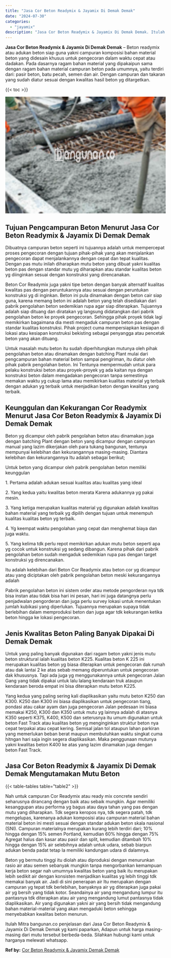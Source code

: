 ```yaml
---
title: "Jasa Cor Beton Readymix & Jayamix Di Demak Demak"
date: "2024-07-30"
categories: 
  - "jayamix"
description: "Jasa Cor Beton Readymix & Jayamix Di Demak Demak. Itulah Mitra bangunan.co penjelasan dari Jasa Cor Beton Readymix & Jayamix Di Demak Demak yg kami paparkan,..."
---
```


**Jasa Cor Beton Readymix & Jayamix Di Demak Demak** – Beton readymix atau adukan beton siap guna yakni campuran komposisi bahan material beton yang didesain khusus untuk pengecoran dalam waktu cepat atau dadakan. Pada dasarnya ragam bahan material yang dipakaipun sama dengan ragam bahan material campuran beton pada umumnya, yaitu terdiri dari: pasir beton, batu pecah, semen dan air. Dengan campuran dan takaran yang sudah diatur sesuai dengan kwalitas hasil beton yg ditargetkan.

{{< toc >}}

![Jasa Cor Beton Readymix & Jayamix Di Demak Demak](/images/jasa-cor-readymix-41.png)

## Tujuan Pengcampuran Beton Menurut Jasa Cor Beton Readymix & Jayamix Di Demak Demak

Dibuatnya campuran beton seperti ini tujuannya adalah untuk mempercepat proses pengecoran dengan tujuan pihak-pihak yang akan menjalankan pengecoran dapat menjalankannya dengan cepat dan tepat kualitas. Dengan pas mutu inilah diharapkan mutu beton yang dibuat yakni kualitas beton pas dengan standar mutu yg diharapkan atau standar kualitas beton yg diinginkan sesuai dengan konstruksi yang direncanakan.

Beton Cor Readymix juga yakni tipe beton dengan banyak alternatif kualitas kwalitas pas dengan peruntukannya atau sesuai dengan peruntukan konstruksi yg di inginkan. Beton ini pula dinamakan dengan beton cair siap guna, karena memang beton ini adalah beton yang telah disediakan dari pabrik pengolahan beton sedemikian rupa agar siap diterapkan. Tujuannya adalah siap dituang dan diratakan yg langsung didatangkan dari pabrik pengolahan beton ke proyek pengecoran. Sehingga pihak proyek tidak lagi memikirkan bagaimana dia mesti mengaduk campuran beton pas dengan standar kualitas konstruksi. Pihak project cuma mempersiapkan kesiapan di lokasi atau kesiapan konstruksi bekisting sebagai penyangga atau pencetak beton yang akan dituang.

Untuk masalah mutu beton itu sudah diperhitungkan mutunya oleh pihak pengolahan beton atau dinamakan dengan batching Plant mulai dari pengcampuran bahan material beton sampai pengiriman, itu diatur oleh pihak pabrik pengolahan beton. Ini Tentunya mempermudah untuk para pelaku konstruksi beton atau proyek-proyek yg ada kaitan nya dengan konstruksi beton dalam mengadakan pengecoran tanpa semestinya memakan waktu yg cukup lama atau memikirkan kualitas material yg terbaik dengan adukan yg terbaik untuk menjadikan beton dengan kwalitas yang terbaik.

## Keunggulan dan Kekurangan Cor Readymix Menurut Jasa Cor Beton Readymix & Jayamix Di Demak Demak

Beton yg dicampur oleh pabrik pengolahan beton atau dinamakan juga dengan batching Plant dengan beton yang dicampur dengan campuran manual yang lazim dikerjakan oleh para tukang bangunan, tentunya mempunyai kelebihan dan kekurangannya masing-masing. Diantara kelebihan dan kekurangannya Itu adalah sebagai berikut;

Untuk beton yang dicampur oleh pabrik pengolahan beton memiliki keunggulan

1\. Pertama adalah adukan sesuai kualitas atau kualitas yang ideal

2\. Yang kedua yaitu kwalitas beton merata Karena adukannya yg pakai mesin.

3\. Yang ketiga merupakan kualitas material yg digunakan adalah kwalitas bahan material yang terbaik yg dipilih dengan tujuan untuk menempuh kualitas kualitas beton yg terbaik.

4\. Yg keempat waktu pengolahan yang cepat dan menghemat biaya dan juga waktu.

5\. Yang kelima tdk perlu repot memikirkan adukan mutu beton seperti apa yg cocok untuk konstruksi yg sedang dibangun. Karena pihak dari pabrik pengolahan beton sudah mengaduk sedemikian rupa pas dengan target konstruksi yg direncanakan.

Itu adalah kelebihan dari Beton Cor Readymix atau beton cor yg dicampur atau yang diciptakan oleh pabrik pengolahan beton meski kekurangannya adalah

Pabrik pengolahan beton ini sistem order atau metode pengorderan nya tdk bisa instan atau tidak bisa hari ini pesan, hari ini juga datangnya perlu penjadwalan pengorderan dan juga perlu survey lokasi untuk menentukan jumlah kubikasi yang diperlukan. Tujuannya merupakan supaya tidak berlebihan dalam memproduksi beton dan juga agar tdk kekurangan ketika beton hingga ke lokasi pengecoran.

## Jenis Kwalitas Beton Paling Banyak Dipakai Di Demak Demak

Untuk yang paling banyak digunakan dari ragam beton yakni jenis mutu beton struktural ialah kualitas beton K225. Kualitas beton K 225 ini merupakan kualitas beton yg biasa diterapkan untuk pengecoran dak rumah atau dak lantai 2 ke atas sebab memang diperuntukan untuk pengecoran dak khususnya. Tapi ada juga yg menggunakannya untuk pengecoran Jalan Gang yang tidak dipakai untuk lalu lalang kendaraan truk ataupun kendaraan beroda empat ini bisa diterapkan mutu beton K225.

Yang kedua yang paling sering kali diaplikasikan yaitu mutu beton K250 dan K300. K250 dan K300 ini biasa diaplikasikan untuk pengecoran tiang, pondasi atau cakar ayam dan juga pengecoran Jalan pedesaan ini biasa memakai K250, K300 dan K350 untuk mutu yg lainnya adalah di atasnya K350 seperti K375, K400, K500 dan seterusnya itu umum digunakan untuk beton Fast Track atau kualitas beton yg menginginkan struktur beton nya cepat terpakai atau cepat kering. Semisal jalan tol ataupun lahan parkiran yang memerlukan beban berat maupun membutuhkan waktu singkat cuma hitngan hari saja ingin segera diaplikasikan. Maka penggunaan mutunya yakni kwalitas beton K400 ke atas yang lazim dinamakan juga dengan beton Fast Track.

## Jasa Cor Beton Readymix & Jayamix Di Demak Demak Mengutamakan Mutu Beton

{{< table-tables table="table2" >}}

Nah untuk campuran Cor Readymix atau ready mix concrete sendiri seharusnya dirancang dengan baik atau sebaik mungkin. Agar memiliki kesanggupan atau performa yg bagus atau daya tahan yang pas dengan mutu yang diharapkan. Tdk segera keropos nya, tdk segera patah, tdk mengelupas, karenanya adukan komposisi atau campuran material bahan material beton ini mesti sesuai dengan standar adukan beton skala nasional (SNI). Campuran materialnya merupakan kurang lebih terdiri dari; 10% hingga dengan 15% semen Portland, kemudian 60% hingga dengan 75% Agregat halus dan kasar atau pasir dan split, kemudian ditambah 10% hingga dengan 15% air selebihnya adalah untuk udara, sebab biarpun adukan benda padat tetap Ia memiliki kandungan udara di dalamnya.

Beton yg bermutu tinggi itu diolah atau diproduksi dengan menurunkan rasio air atau semen sebanyak mungkin tanpa mengorbankan kemampuan kerja beton segar nah umumnya kwalitas beton yang baik itu merupakan lebih sedikit air dengan konsisten menjadikan kualitas yg lebih tinggi tdk memakai banyak air. Jadi di sini penerapan air Itu merupakan dengan campuran yg tepat tdk berlebihan, banyaknya air yg diterapkan juga pakai air yg bersih yang tidak kotor. Seandainya air yang mengandung lumpur itu pantasnya tdk diterapkan atau air yang mengandung lumut pantasnya tidak diaplikasikan. Air yang digunakan yakni air yang bersih tidak mengandung bahan material-material yang akan mengaduki beton sehingga menyebabkan kwalitas beton menurun.

Itulah Mitra bangunan.co penjelasan dari Jasa Cor Beton Readymix & Jayamix Di Demak Demak yg kami paparkan, Adapun untuk harga masing-masing dari mutu tersebut berbeda-beda. Silahkan hubungi kami untuk harganya melewati whatsapp.

**Ref by:** [Cor Beton Readymix & Jayamix Demak Demak](https://id.wikipedia.org/wiki/Cor)
